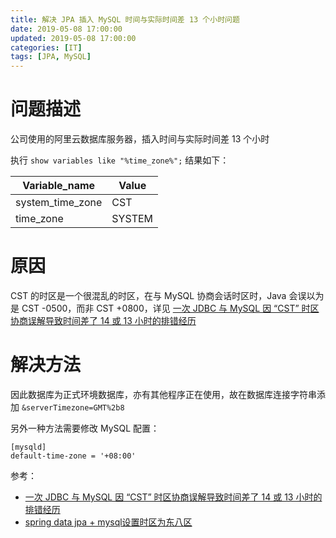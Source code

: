 ```yaml
---
title: 解决 JPA 插入 MySQL 时间与实际时间差 13 个小时问题
date: 2019-05-08 17:00:00
updated: 2019-05-08 17:00:00
categories: [IT]
tags: [JPA, MySQL]
---
```


# 问题描述

公司使用的阿里云数据库服务器，插入时间与实际时间差 13 个小时

执行 `show variables like "%time_zone%";` 结果如下：

| Variable_name | Value |
| ------ | ------ |
| system_time_zone | CST |
| time_zone | SYSTEM |

# 原因

CST 的时区是一个很混乱的时区，在与 MySQL 协商会话时区时，Java 会误以为是 CST -0500，而非 CST +0800，详见 [一次 JDBC 与 MySQL 因 “CST” 时区协商误解导致时间差了 14 或 13 小时的排错经历](https://juejin.im/post/5902e087da2f60005df05c3d)

# 解决方法

因此数据库为正式环境数据库，亦有其他程序正在使用，故在数据库连接字符串添加 `&serverTimezone=GMT%2b8`

另外一种方法需要修改 MySQL 配置：

```
[mysqld]
default-time-zone = '+08:00'
```


参考：

+ [一次 JDBC 与 MySQL 因 “CST” 时区协商误解导致时间差了 14 或 13 小时的排错经历](https://juejin.im/post/5902e087da2f60005df05c3d)
+ [spring data jpa + mysql设置时区为东八区](https://blog.csdn.net/CaptainJava/article/details/88723405)